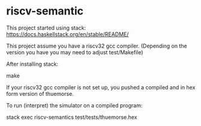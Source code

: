 # riscv-semantic

This project started using stack:
https://docs.haskellstack.org/en/stable/README/

This project assume you have a riscv32 gcc compiler.
(Depending on the version you have you may need to adjust test/Makefile)

After installing stack:

make

If your riscv32 gcc compiler is not set up, you pushed a compiled
and in hex form version of thuemorse.

To run (interpret) the simulator on a compiled program:

stack exec riscv-semantics test/tests/thuemorse.hex
